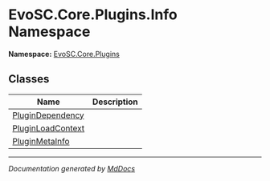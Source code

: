 ﻿<!--  
  <auto-generated>   
    The contents of this file were generated by a tool.  
    Changes to this file may be list if the file is regenerated  
  </auto-generated>   
-->

# EvoSC.Core.Plugins.Info Namespace

**Namespace:** [EvoSC.Core.Plugins](../index.md)  

## Classes

| Name                                            | Description |
| ----------------------------------------------- | ----------- |
| [PluginDependency](PluginDependency/index.md)   |             |
| [PluginLoadContext](PluginLoadContext/index.md) |             |
| [PluginMetaInfo](PluginMetaInfo/index.md)       |             |

___

*Documentation generated by [MdDocs](https://github.com/ap0llo/mddocs)*
